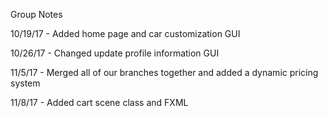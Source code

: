 Group Notes

10/19/17 - Added home page and car customization GUI

10/26/17 - Changed update profile information GUI 

11/5/17 - Merged all of our branches together and added a dynamic pricing system

11/8/17 - Added cart scene class and FXML
